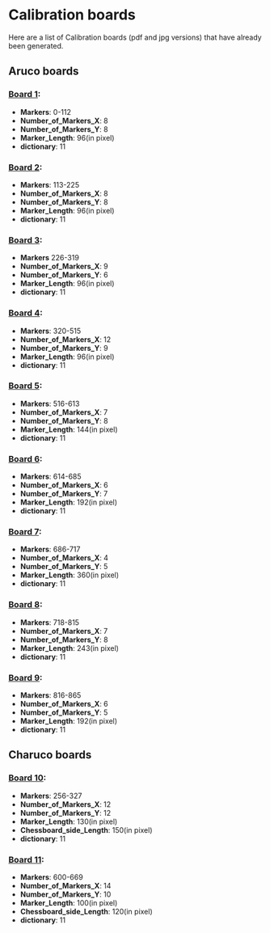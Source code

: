# Calibration boards
Here are a list of Calibration boards (pdf and jpg versions) that have already been generated. 

## Aruco boards
### [Board 1](AruCo%20Boards/board_0-112.jpg): 
* **Markers**: 0-112 
* **Number_of_Markers_X**: 8 
* **Number_of_Markers_Y**: 8 
* **Marker_Length**: 96(in pixel)
* **dictionary**: 11
### [Board 2](AruCo%20Boards/board_113-225.jpg): 
* **Markers**: 113-225 
* **Number_of_Markers_X**: 8 
* **Number_of_Markers_Y**: 8 
* **Marker_Length**: 96(in pixel)
* **dictionary**: 11
### [Board 3](AruCo%20Boards/board_226-319.jpg): 
* **Markers** 226-319 
* **Number_of_Markers_X**: 9 
* **Number_of_Markers_Y**: 6 
* **Marker_Length**: 96(in pixel)
* **dictionary**: 11
### [Board 4](AruCo%20Boards/board_320-515.jpg): 
* **Markers**: 320-515 
* **Number_of_Markers_X**: 12 
* **Number_of_Markers_Y**: 9 
* **Marker_Length**: 96(in pixel)
* **dictionary**: 11
### [Board 5](AruCo%20Boards/board_516-613.jpg): 
* **Markers**: 516-613 
* **Number_of_Markers_X**: 7 
* **Number_of_Markers_Y**: 8 
* **Marker_Length**: 144(in pixel)
* **dictionary**: 11
### [Board 6](AruCo%20Boards/board_614-685.jpg): 
* **Markers**: 614-685 
* **Number_of_Markers_X**: 6 
* **Number_of_Markers_Y**: 7 
* **Marker_Length**: 192(in pixel)
* **dictionary**: 11
### [Board 7](AruCo%20Boards/board_686-717.jpg): 
* **Markers**: 686-717 
* **Number_of_Markers_X**: 4 
* **Number_of_Markers_Y**: 5 
* **Marker_Length**: 360(in pixel)
* **dictionary**: 11
### [Board 8](AruCo%20Boards/board_718-815.jpg): 
* **Markers**: 718-815 
* **Number_of_Markers_X**: 7 
* **Number_of_Markers_Y**: 8 
* **Marker_Length**: 243(in pixel)
* **dictionary**: 11
### [Board 9](AruCo%20Boards/board_816-865.jpg): 
* **Markers**: 816-865 
* **Number_of_Markers_X**: 6 
* **Number_of_Markers_Y**: 5 
* **Marker_Length**: 192(in pixel)
* **dictionary**: 11
## Charuco boards
### [Board 10](ChArUco%20Boards/Charuco_256.jpg): 
* **Markers**: 256-327
* **Number_of_Markers_X**: 12 
* **Number_of_Markers_Y**: 12 
* **Marker_Length**: 130(in pixel)
* **Chessboard_side_Length**: 150(in pixel)
* **dictionary**: 11
### [Board 11](ChArUco%20Boards/Charuco_600.jpg): 
* **Markers**: 600-669
* **Number_of_Markers_X**: 14 
* **Number_of_Markers_Y**: 10
* **Marker_Length**: 100(in pixel)
* **Chessboard_side_Length**: 120(in pixel)
* **dictionary**: 11

